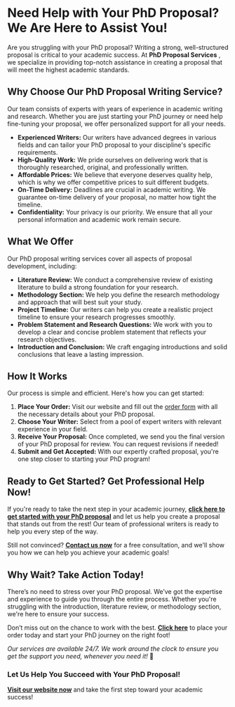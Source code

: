 # Need Help with Your PhD Proposal? We Are Here to Assist You!

Are you struggling with your PhD proposal? Writing a strong, well-structured proposal is critical to your academic success. At **PhD Proposal Services** , we specialize in providing top-notch assistance in creating a proposal that will meet the highest academic standards.

## Why Choose Our PhD Proposal Writing Service?

Our team consists of experts with years of experience in academic writing and research. Whether you are just starting your PhD journey or need help fine-tuning your proposal, we offer personalized support for all your needs.

- **Experienced Writers:** Our writers have advanced degrees in various fields and can tailor your PhD proposal to your discipline's specific requirements.
- **High-Quality Work:** We pride ourselves on delivering work that is thoroughly researched, original, and professionally written.
- **Affordable Prices:** We believe that everyone deserves quality help, which is why we offer competitive prices to suit different budgets.
- **On-Time Delivery:** Deadlines are crucial in academic writing. We guarantee on-time delivery of your proposal, no matter how tight the timeline.
- **Confidentiality:** Your privacy is our priority. We ensure that all your personal information and academic work remain secure.

## What We Offer

Our PhD proposal writing services cover all aspects of proposal development, including:

- **Literature Review:** We conduct a comprehensive review of existing literature to build a strong foundation for your research.
- **Methodology Section:** We help you define the research methodology and approach that will best suit your study.
- **Project Timeline:** Our writers can help you create a realistic project timeline to ensure your research progresses smoothly.
- **Problem Statement and Research Questions:** We work with you to develop a clear and concise problem statement that reflects your research objectives.
- **Introduction and Conclusion:** We craft engaging introductions and solid conclusions that leave a lasting impression.

## How It Works

Our process is simple and efficient. Here's how you can get started:

1. **Place Your Order:** Visit our website and fill out the [order form](https://tinyurl.com/topessay?keyword=phd+prposal) with all the necessary details about your PhD proposal.
2. **Choose Your Writer:** Select from a pool of expert writers with relevant experience in your field.
3. **Receive Your Proposal:** Once completed, we send you the final version of your PhD proposal for review. You can request revisions if needed!
4. **Submit and Get Accepted:** With our expertly crafted proposal, you're one step closer to starting your PhD program!

## Ready to Get Started? Get Professional Help Now!

If you're ready to take the next step in your academic journey, [**click here to get started with your PhD proposal**](https://tinyurl.com/topessay?keyword=phd+prposal) and let us help you create a proposal that stands out from the rest! Our team of professional writers is ready to help you every step of the way.

Still not convinced? [**Contact us now**](https://tinyurl.com/topessay?keyword=phd+prposal) for a free consultation, and we'll show you how we can help you achieve your academic goals!

## Why Wait? Take Action Today!

There’s no need to stress over your PhD proposal. We’ve got the expertise and experience to guide you through the entire process. Whether you're struggling with the introduction, literature review, or methodology section, we're here to ensure your success.

Don’t miss out on the chance to work with the best. [**Click here**](https://tinyurl.com/topessay?keyword=phd+prposal) to place your order today and start your PhD journey on the right foot!

_Our services are available 24/7. We work around the clock to ensure you get the support you need, whenever you need it!_ 🚀

### Let Us Help You Succeed with Your PhD Proposal!

[**Visit our website now**](https://tinyurl.com/topessay?keyword=phd+prposal) and take the first step toward your academic success!

